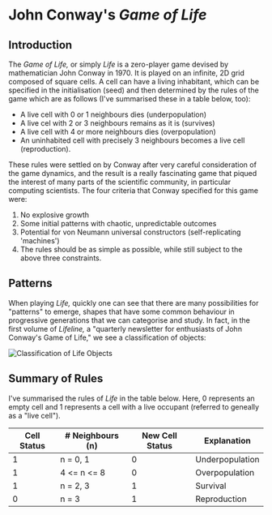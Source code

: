 # John Conway's _Game of Life_
   
## Introduction

   The _Game of Life,_ or simply _Life_ is a zero-player game devised by mathematician John Conway in 1970. It is played on an infinite, 2D grid composed of square cells. A cell can have a living inhabitant, which can be specified in the initialisation (seed) and then determined by the rules of the game which are as follows (I've summarised these in a table below, too):
* A live cell with 0 or 1 neighbours dies (underpopulation)
* A live cel with 2 or 3 neighbours remains as it is (survives)
* A live cell with 4 or more neighbours dies (overpopulation)
* An uninhabited cell with precisely 3 neighbours becomes a live cell (reproduction).

These rules were settled on by Conway after very careful consideration of the game dynamics, and the result is a really fascinating game that piqued the interest of many parts of the scientific community, in particular computing scientists. The four criteria that Conway specified for this game were:
1. No explosive growth
2. Some initial patterns with chaotic, unpredictable outcomes
3. Potential for von Neumann universal constructors (self-replicating 'machines')
4. The rules should be as simple as possible, while still subject to the above three constraints.

## Patterns

When playing _Life,_ quickly one can see that there are many possibilities for "patterns" to emerge, shapes that have some common behaviour in progressive generations that we can categorise and study. In fact, in the first volume of _Lifeline,_ a "quarterly newsletter for enthusiasts of John Conway's Game of Life," we see a classification of objects:

![Classification of Life Objects](game-of-life/classification)

## Summary of Rules

I've summarised the rules of _Life_ in the table below. Here, 0 represents an empty cell and 1 represents a cell with a live occupant (referred to geneally as a "live cell").
   
| Cell Status | # Neighbours (n) | New Cell Status | Explanation     |
| ----------- | ---------------- | --------------- | --------------- |
|      1      |     n = 0, 1     |        0        | Underpopulation |
|      1      |    4 <= n <= 8   |        0        | Overpopulation  |
|      1      |     n = 2, 3     |        1        | Survival        |
|      0      |       n = 3      |        1        | Reproduction    |
